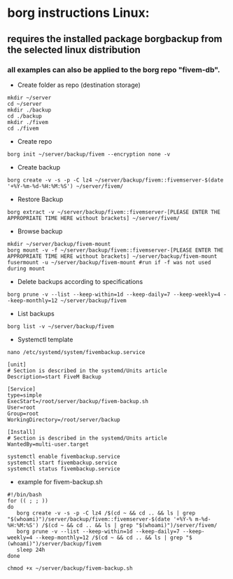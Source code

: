 # borg instructions Linux:
## requires the installed package borgbackup from the selected linux distribution
### all examples can also be applied to the borg repo "fivem-db".

- Create folder as repo (destination storage)
````
mkdir ~/server
cd ~/server
mkdir ./backup
cd ./backup
mkdir ./fivem
cd ./fivem
````
- Create repo
````
borg init ~/server/backup/fivem --encryption none -v
````
- Create backup
````
borg create -v -s -p -C lz4 ~/server/backup/fivem::fivemserver-$(date '+%Y-%m-%d-%H:%M:%S') ~/server/fivem/
````
- Restore Backup
````
borg extract -v ~/server/backup/fivem::fivemserver-[PLEASE ENTER THE APPROPRIATE TIME HERE without brackets] ~/server/fivem/
````
- Browse backup
````
mkdir ~/server/backup/fivem-mount
borg mount -v -f ~/server/backup/fivem::fivemserver-[PLEASE ENTER THE APPROPRIATE TIME HERE without brackets] ~/server/backup/fivem-mount
fusermount -u ~/server/backup/fivem-mount #run if -f was not used during mount
````
- Delete backups according to specifications
````
borg prune -v --list --keep-within=1d --keep-daily=7 --keep-weekly=4 --keep-monthly=12 ~/server/backup/fivem
````
- List backups
````
borg list -v ~/server/backup/fivem
````
- Systemctl template
````
nano /etc/systemd/system/fivembackup.service
````
````
[unit]
# Section is described in the systemd/Units article
Description=start FiveM Backup

[Service]
type=simple
ExecStart=/root/server/backup/fivem-backup.sh
User=root
Group=root
WorkingDirectory=/root/server/backup

[Install]
# Section is described in the systemd/Units article
WantedBy=multi-user.target
````
````
systemctl enable fivembackup.service
systemctl start fivembackup.service
systemctl status fivembackup.service
````
- example for fivem-backup.sh
````
#!/bin/bash
for (( ; ; ))
do
   borg create -v -s -p -C lz4 /$(cd ~ && cd .. && ls | grep "$(whoami)")/server/backup/fivem::fivemserver-$(date '+%Y-% m-%d-%H:%M:%S') /$(cd ~ && cd .. && ls | grep "$(whoami)")/server/fivem/
   borg prune -v --list --keep-within=1d --keep-daily=7 --keep-weekly=4 --keep-monthly=12 /$(cd ~ && cd .. && ls | grep "$ (whoami)")/server/backup/fivem
   sleep 24h
done
````
````
chmod +x ~/server/backup/fivem-backup.sh
````
